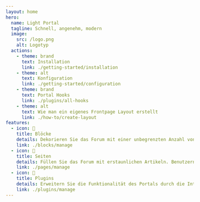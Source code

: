 ```yaml
---
layout: home
hero:
  name: Light Portal
  tagline: Schnell, angenehm, modern
  image:
    src: /logo.png
    alt: Logotyp
  actions:
    - theme: brand
      text: Installation
      link: ./getting-started/installation
    - theme: alt
      text: Konfiguration
      link: ./getting-started/configuration
    - theme: brand
      text: Portal Hooks
      link: ./plugins/all-hooks
    - theme: alt
      text: Wie man ein eigenes Frontpage Layout erstellt
      link: ./how-to/create-layout
features:
  - icon: 🧊
    title: Blöcke
    details: Dekorieren Sie das Forum mit einer unbegrenzten Anzahl von Blöcken, die Inhalte enthalten – lassen Sie Ihre Fantasie frei laufen!
    link: ./blocks/manage
  - icon: 📰
    title: Seiten
    details: Füllen Sie das Forum mit erstaunlichen Artikeln. Benutzern erlauben, Kommentare abzugeben und Reaktionen zu hinterlassen. Richtige Tags zuweisen.
    link: ./pages/manage
  - icon: 🧩
    title: Plugins
    details: Erweitern Sie die Funktionalität des Portals durch die Integration zusätzlicher Funktionen von Plugins.
    link: ./plugins/manage
---
```

